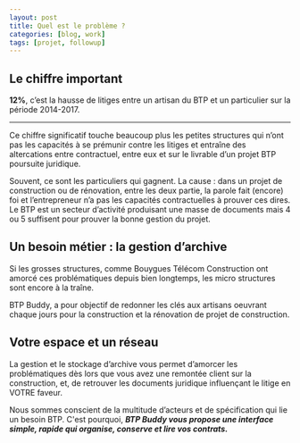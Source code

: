 ```yaml
---
layout: post
title: Quel est le problème ?
categories: [blog, work]
tags: [projet, followup]
--- 
```

## Le chiffre important

**12%**, c’est la hausse de litiges entre un artisan du BTP et un particulier sur la période 2014-2017.

<!-- readmore -->

---

Ce chiffre significatif touche beaucoup plus les petites structures qui n’ont pas les capacités à se prémunir contre les litiges et entraîne des altercations entre contractuel, entre eux et sur le livrable d’un projet BTP poursuite juridique. 

Souvent, ce sont les particuliers qui gagnent. La cause : dans un projet de construction ou de rénovation, entre les deux partie, la parole fait (encore) foi et l’entrepreneur n’a pas les capacités contractuelles à prouver ces dires.
Le BTP est un secteur d’activité produisant une masse de documents mais 4 ou 5 suffisent pour prouver la bonne gestion du projet.

## Un besoin métier : la gestion d’archive

Si les grosses structures, comme Bouygues Télécom Construction ont amorcé ces problématiques depuis bien longtemps, les micro structures sont encore à la traîne.

BTP Buddy, a pour objectif de redonner les clés aux artisans oeuvrant chaque jours pour la construction et la rénovation de projet de construction.

## Votre espace et un réseau

La gestion et le stockage d’archive vous permet d’amorcer les problématiques dès lors que vous avez une remontée client sur la construction, et, de retrouver les documents juridique influençant le litige en VOTRE faveur.

Nous sommes conscient de la multitude d’acteurs et de spécification qui lie un besoin BTP.
C'est pourquoi, ***BTP Buddy vous propose une interface simple, rapide qui organise, conserve et lire vos contrats.***



